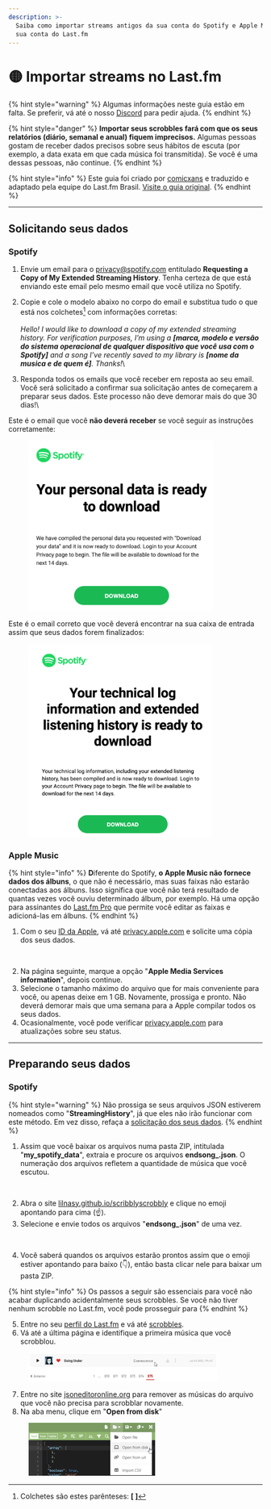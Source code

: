 ```yaml
---
description: >-
  Saiba como importar streams antigos da sua conta do Spotify e Apple Music na
  sua conta do Last.fm
---
```


# 🟡 Importar streams no Last.fm

{% hint style="warning" %}
Algumas informações neste guia estão em falta. Se preferir, vá até o nosso [Discord](https://dc.gg/lastfm) para pedir ajuda.
{% endhint %}

{% hint style="danger" %}
**Importar seus scrobbles fará com que os seus relatórios (diário, semanal e anual) fiquem imprecisos.** Algumas pessoas gostam de receber dados precisos sobre seus hábitos de escuta (por exemplo, a data exata em que cada música foi transmitida). Se você é uma dessas pessoas, não continue.
{% endhint %}

{% hint style="info" %}
Este guia foi criado por [comicxans](https://www.last.fm/user/comicxans) e traduzido e adaptado pela equipe do Last.fm Brasil. [Visite o guia original](https://docs.google.com/document/d/1IhFMol3wZs24uKnh2rbxHpLaxhETcfB8KqzYIkEW\_iM).
{% endhint %}

***

## Solicitando seus dados

### Spotify

1. Envie um email para o [privacy@spotify.com](mailto:privacy@spotify.com) entitulado **Requesting a Copy of My Extended Streaming History**. Tenha certeza de que está enviando este email pelo mesmo email que você utiliza no Spotify.
2. Copie e cole o modelo abaixo no corpo do email e substitua tudo o que está nos colchetes[^1] com informações corretas:\
   \
   _Hello! I would like to download a copy of my extended streaming history. For verification purposes, I’m using a **\[marca, modelo e versão do sistema operacional de qualquer dispositivo que você usa com o Spotify]** and a song I’ve recently saved to my library is **\[nome da musica e de quem é]**. Thanks!_\

3. Responda todos os emails que você receber em reposta ao seu email. Você será solicitado a confirmar sua solicitação antes de começarem a preparar seus dados. Este processo não deve demorar mais do que 30 dias!\


Este é o email que você **não deverá receber** se você seguir as instruções corretamente:

<figure><img src="../.gitbook/assets/image (1).png" alt=""><figcaption></figcaption></figure>

Este é o email correto que você deverá encontrar na sua caixa de entrada assim que seus dados forem finalizados:

<figure><img src="../.gitbook/assets/image (2).png" alt=""><figcaption></figcaption></figure>

### Apple Music

{% hint style="info" %}
**D**iferente do Spotify, **o Apple Music não fornece dados dos álbuns**, o que não é necessário, mas suas faixas não estarão conectadas aos álbuns. Isso significa que você não terá resultado de quantas vezes você ouviu determinado álbum, por exemplo. Há uma opção para assinantes do [Last.fm Pro](https://www.last.fm/pt/pro) que permite você editar as faixas e adicioná-las em álbuns.
{% endhint %}

1. Com o seu [ID da Apple](https://support.apple.com/pt-br/HT201354), vá até [privacy.apple.com](https://privacy.apple.com/) e solicite uma cópia dos seus dados.

<div align="center" data-full-width="true">

<figure><img src="https://lh7-us.googleusercontent.com/Ilq6HYfiaI_H3zVhg1WFg-B9K3ktmS7W7G5QUJkKi1fkmFVIG2fGzrYGbam3n5aEMHw92VzBwMGNoNyHfLMBxmbv3MI8QqaV-lgI90-BBgHZrTe09zE9pyuwT4Zi3mLW5EPcbpniHsaOWtghR-acQZex_ZVePII" alt="" width="375"><figcaption></figcaption></figure>

</div>

2. Na página seguinte, marque a opção "**Apple Media Services information**", depois continue.
3. Selecione o tamanho máximo do arquivo que for mais conveniente para você, ou apenas deixe em 1 GB. Novamente, prossiga e pronto. Não deverá demorar mais que uma semana para a Apple compilar todos os seus dados.&#x20;
4. Ocasionalmente, você pode verificar [privacy.apple.com](https://privacy.apple.com) para atualizações sobre seu status.

***

## Preparando seus dados

### Spotify

{% hint style="warning" %}
Não prossiga se seus arquivos JSON estiverem nomeados como "**StreamingHistory**", já que eles não irão funcionar com este método. Em vez disso, refaça a [solicitação dos seus dados](importar-streams.md#spotify).
{% endhint %}

1. Assim que você baixar os arquivos numa pasta ZIP, intitulada "**my\_spotify\_data**", extraia e procure os arquivos **endsong\_.json**. O numeração dos arquivos refletem a quantidade de música que você escutou.

<figure><img src="https://lh7-us.googleusercontent.com/rM6ZmK-0HOdhh5f8qiRVwyg5tAvf6BMK_RiJHJLB943Qgp44MhBmX-aZ5iwHXzbk1Eg6mr2yHLkTUv-mvHXHdrRUT6PfUibzSNF-sJ3tZ7RXedrC0DEn0piIF3khbDjhfNGN03z6P_hCWPbF0EJuvhtrQuSHbvE" alt="" width="188"><figcaption></figcaption></figure>

2. Abra o site [lilnasy.github.io/scribblyscrobbly](https://lilnasy.github.io/scribblyscrobbly/) e clique no emoji apontando para cima (☝).
3. Selecione e envie todos os arquivos "**endsong\_.json**" de uma vez.

<figure><img src="https://lh7-us.googleusercontent.com/yU_BRHk_jgrItnh5hMZE-v-uqHfHMF82fiE3Y78FsefyBQww7POjuVkpa7yQ4hA3TilUA8CpRxja2Xu8dBQ56FC1yoQHS4kOKZR6KRjvkRsmRT9mS6nFMHAhrhXglpfzS15EitjsAjDT19S-UqQjVW9tiBLfX-8" alt="" width="375"><figcaption></figcaption></figure>

4. Você saberá quandos os arquivos estarão prontos assim que o emoji estiver apontando para baixo (👇), então basta clicar nele para baixar um pasta ZIP.

{% hint style="info" %}
Os passos a seguir são essenciais para você não acabar duplicando acidentalmente seus scrobbles. Se você não tiver nenhum scrobble no Last.fm, você pode prosseguir para
{% endhint %}

5. Entre no seu [perfil do Last.fm](https://www.last.fm/pt/user/\_) e vá até [scrobbles](https://www.last.fm/pt/user/\_/library/artists).
6. Vá até a última página e identifique a primeira música que você scrobblou.

<figure><img src="../.gitbook/assets/chrome_S3keVzqAKE.png" alt="" width="375"><figcaption></figcaption></figure>

7. Entre no site [jsoneditoronline.org](https://jsoneditoronline.org) para remover as músicas do arquivo que você não precisa para scrobblar novamente.
8. Na aba menu, clique em "**Open from disk**"

<figure><img src="../.gitbook/assets/chrome_4WR0JRZe6x.png" alt="" width="251"><figcaption></figcaption></figure>

[^1]: Colchetes são estes parênteses: **\[ ]**
